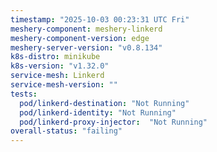 ```yaml
---
timestamp: "2025-10-03 00:23:31 UTC Fri"
meshery-component: meshery-linkerd
meshery-component-version: edge
meshery-server-version: "v0.8.134"
k8s-distro: minikube
k8s-version: "v1.32.0"
service-mesh: Linkerd
service-mesh-version: ""
tests:
  pod/linkerd-destination: "Not Running"
  pod/linkerd-identity: "Not Running"
  pod/linkerd-proxy-injector:  "Not Running"
overall-status: "failing"
---
```


